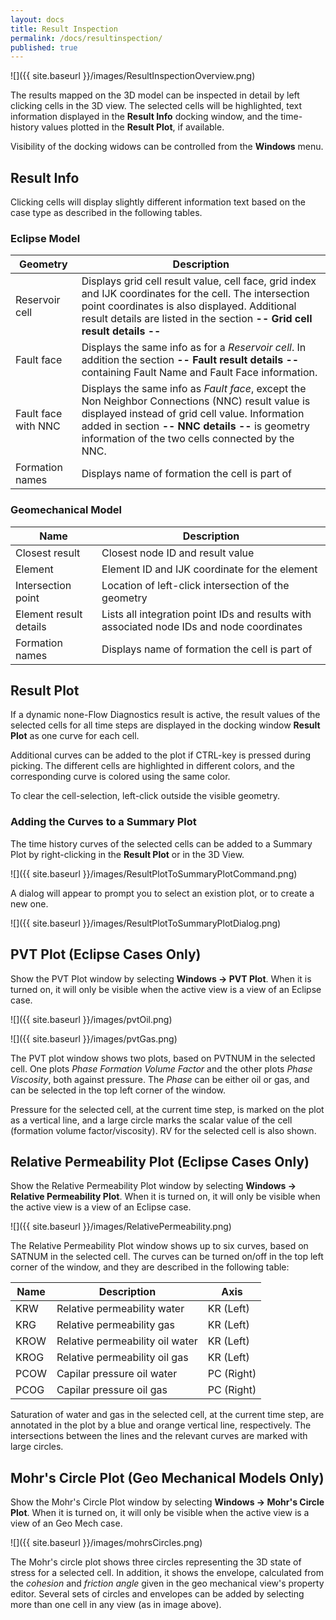 ```yaml
---
layout: docs
title: Result Inspection
permalink: /docs/resultinspection/
published: true
---
```

![]({{ site.baseurl }}/images/ResultInspectionOverview.png)

The results mapped on the 3D model can be inspected in detail by left clicking cells in the 3D view. 
The selected cells will be highlighted, text information displayed in the **Result Info** docking window, and the time-history values plotted in the **Result Plot**, if available.

<div class="note">
Visibility of the docking widows can be controlled from the <b>Windows</b> menu.
</div>

## Result Info

Clicking cells will display slightly different information text based on the case type as described in the following tables.

### Eclipse Model

Geometry      | Description
--------------|------------
Reservoir cell| Displays grid cell result value, cell face, grid index and IJK coordinates for the cell. The intersection point coordinates is also displayed. Additional result details are listed in the section **-- Grid cell result details --**
Fault face    | Displays the same info as for a *Reservoir cell*. In addition the section **-- Fault result details --** containing Fault Name and Fault Face information.
Fault face with NNC | Displays the same info as *Fault face*, except the Non Neighbor Connections (NNC) result value is displayed instead of grid cell value. Information added in section **-- NNC details --** is geometry information of the two cells connected by the NNC.
Formation names| Displays name of formation the cell is part of

### Geomechanical Model

Name                   | Description
-----------------------|------------
Closest result         | Closest node ID and result value
Element                | Element ID and IJK coordinate for the element
Intersection point     | Location of left-click intersection of the geometry
Element result details | Lists all integration point IDs and results with associated node IDs and node coordinates
Formation names        | Displays name of formation the cell is part of

## Result Plot

If a dynamic none-Flow Diagnostics result is active, the result values of the selected cells for all time steps are displayed in the docking window **Result Plot** as one curve for each cell. 

Additional curves can be added to the plot if CTRL-key is pressed during picking. The different cells are highlighted in different colors, and the corresponding curve is colored using the same color.

To clear the cell-selection, left-click outside the visible geometry.

### Adding the Curves to a Summary Plot

The time history curves of the selected cells can be added to a Summary Plot by right-clicking in the **Result Plot** or in the 3D View.

![]({{ site.baseurl }}/images/ResultPlotToSummaryPlotCommand.png)

A dialog will appear to prompt you to select an existion plot, or to create a new one.

![]({{ site.baseurl }}/images/ResultPlotToSummaryPlotDialog.png)

## PVT Plot (Eclipse Cases Only)

Show the PVT Plot window by selecting **Windows -> PVT Plot**. When it is turned on, it will only be visible when the active view is a view of an Eclipse case.

![]({{ site.baseurl }}/images/pvtOil.png)

![]({{ site.baseurl }}/images/pvtGas.png)

The PVT plot window shows two plots, based on PVTNUM in the selected cell. One plots *Phase Formation Volume Factor* and the other plots *Phase Viscosity*, both against pressure. The *Phase* can be either oil or gas, and can be selected in the top left corner of the window.

Pressure for the selected cell, at the current time step, is marked on the plot as a vertical line, and a large circle marks the scalar value of the cell (formation volume factor/viscosity). RV for the selected cell is also shown.

## Relative Permeability Plot (Eclipse Cases Only)

Show the Relative Permeability Plot window by selecting **Windows -> Relative Permeability Plot**.  When it is turned on, it will only be visible when the active view is a view of an Eclipse case.

![]({{ site.baseurl }}/images/RelativePermeability.png)

The Relative Permeability Plot window shows up to six curves, based on SATNUM in the selected cell. The curves can be turned on/off in the top left corner of the window, and they are described in the following table:

Name | Description                     | Axis
-----|---------------------------------|-----------
KRW  | Relative permeability water     | KR (Left)
KRG  | Relative permeability gas       | KR (Left)
KROW | Relative permeability oil water | KR (Left)
KROG | Relative permeability oil gas   | KR (Left)
PCOW | Capilar pressure oil water      | PC (Right)
PCOG | Capilar pressure oil gas        | PC (Right)

Saturation of water and gas in the selected cell, at the current time step, are annotated in the plot by a blue and orange vertical line, respectively. The intersections between the lines and the relevant curves are marked with large circles.

## Mohr's Circle Plot (Geo Mechanical Models Only)

Show the Mohr's Circle Plot window by selecting **Windows -> Mohr's Circle Plot**.  When it is turned on, it will only be visible when the active view is a view of an Geo Mech case.

![]({{ site.baseurl }}/images/mohrsCircles.png)

The Mohr's circle plot shows three circles representing the 3D state of stress for a selected cell. In addition, it shows the envelope, calculated from the *cohesion* and *friction angle* given in the geo mechanical view's property editor. Several sets of circles and envelopes can be added by selecting more than one cell in any view (as in image above).
